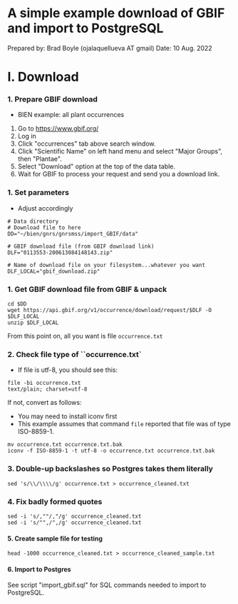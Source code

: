 # A simple example download of GBIF and import to PostgreSQL
Prepared by: Brad Boyle (ojalaquellueva AT gmail)
Date: 10 Aug. 2022

# I. Download

### 1. Prepare GBIF download
* BIEN example: all plant occurrences

1. Go to https://www.gbif.org/
2. Log in
3. Click "occurrences" tab above search window.
4. Click "Scientific Name" on left hand menu and select "Major Groups", then "Plantae".
5. Select "Download" option at the top of the data table.
6. Wait for GBIF to process your request and send you a download link.


### 1. Set parameters
* Adjust accordingly

```
# Data directory
# Download file to here
DD="~/bien/gnrs/gnrsmss/import_GBIF/data"

# GBIF download file (from GBIF download link)
DLF="0113553-200613084148143.zip"

# Name of download file on your filesystem...whatever you want
DLF_LOCAL="gbif_download.zip"
```

### 1. Get GBIF download file from GBIF & unpack
```
cd $DD
wget https://api.gbif.org/v1/occurrence/download/request/$DLF -O $DLF_LOCAL
unzip $DLF_LOCAL
```

From this point on, all you want is file `occurrence.txt`

### 2. Check file type of ``occurrence.txt`
* If file is utf-8, you should see this:

```
file -bi occurrence.txt
text/plain; charset=utf-8
```

If not, convert as follows:
* You may need to install iconv first
* This example assumes that command `file` reported that file was of type ISO-8859-1.

```
mv occurrence.txt occurrence.txt.bak
iconv -f ISO-8859-1 -t utf-8 -o occurrence.txt occurrence.txt.bak
```

### 3. Double-up backslashes so Postgres takes them literally

```
sed 's/\\/\\\\/g' occurrence.txt > occurrence_cleaned.txt
```

### 4. Fix badly formed quotes

```
sed -i 's/,""/,"/g' occurrence_cleaned.txt
sed -i 's/"",/",/g' occurrence_cleaned.txt

```

#### 5. Create sample file for testing

```
head -1000 occurrence_cleaned.txt > occurrence_cleaned_sample.txt
```

#### 6. Import to Postgres

See script "import_gbif.sql" for SQL commands needed to import to PostgreSQL.

